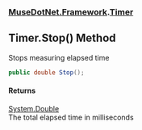 ### [MuseDotNet.Framework](./MuseDotNet-Framework.md 'MuseDotNet.Framework').[Timer](./Timer.md 'MuseDotNet.Framework.Timer')
## Timer.Stop() Method
Stops measuring elapsed time  
```csharp
public double Stop();
```
#### Returns
[System.Double](https://docs.microsoft.com/en-us/dotnet/api/System.Double 'System.Double')  
The total elapsed time in milliseconds  
